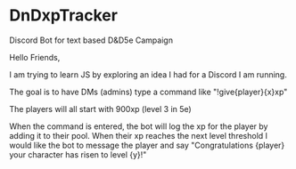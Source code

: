 # DnDxpTracker
Discord Bot for text based D&amp;D5e Campaign

Hello Friends, 

I am trying to learn JS by exploring an idea I had for a Discord I am running.

The goal is to have DMs (admins) type a command like "!give{player}{x}xp" 

The players will all start with 900xp (level 3 in 5e) 

When the command is entered, the bot will log the xp for the player by adding it to their pool. When their xp reaches the next level threshold I would like the bot to message the player and say "Congratulations {player} your character has risen to level {y}!"
